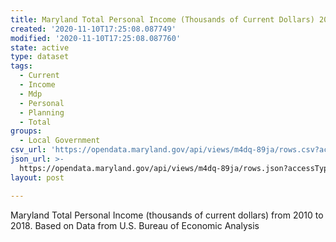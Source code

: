```yaml
---
title: Maryland Total Personal Income (Thousands of Current Dollars) 2010-2018
created: '2020-11-10T17:25:08.087749'
modified: '2020-11-10T17:25:08.087760'
state: active
type: dataset
tags:
  - Current
  - Income
  - Mdp
  - Personal
  - Planning
  - Total
groups:
  - Local Government
csv_url: 'https://opendata.maryland.gov/api/views/m4dq-89ja/rows.csv?accessType=DOWNLOAD'
json_url: >-
  https://opendata.maryland.gov/api/views/m4dq-89ja/rows.json?accessType=DOWNLOAD
layout: post

---
```

Maryland Total Personal Income (thousands of current dollars) from 2010 to 2018. Based on Data from U.S. Bureau of Economic Analysis
